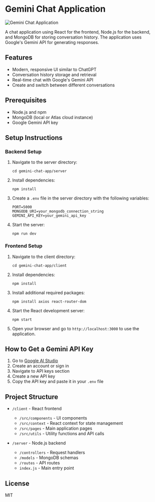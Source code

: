 # Gemini Chat Application

![Gemini Chat Application](image.png)

A chat application using React for the frontend, Node.js for the backend, and MongoDB for storing conversation history. The application uses Google's Gemini API for generating responses.

## Features

- Modern, responsive UI similar to ChatGPT
- Conversation history storage and retrieval
- Real-time chat with Google's Gemini API
- Create and switch between different conversations

## Prerequisites

- Node.js and npm
- MongoDB (local or Atlas cloud instance)
- Google Gemini API key

## Setup Instructions

### Backend Setup

1. Navigate to the server directory:
   ```
   cd gemini-chat-app/server
   ```

2. Install dependencies:
   ```
   npm install
   ```

3. Create a `.env` file in the server directory with the following variables:
   ```
   PORT=5000
   MONGODB_URI=your_mongodb_connection_string
   GEMINI_API_KEY=your_gemini_api_key
   ```

4. Start the server:
   ```
   npm run dev
   ```

### Frontend Setup

1. Navigate to the client directory:
   ```
   cd gemini-chat-app/client
   ```

2. Install dependencies:
   ```
   npm install
   ```

3. Install additional required packages:
   ```
   npm install axios react-router-dom
   ```

4. Start the React development server:
   ```
   npm start
   ```

5. Open your browser and go to `http://localhost:3000` to use the application.

## How to Get a Gemini API Key

1. Go to [Google AI Studio](https://aistudio.google.com/)
2. Create an account or sign in
3. Navigate to API keys section
4. Create a new API key
5. Copy the API key and paste it in your `.env` file

## Project Structure

- `/client` - React frontend
  - `/src/components` - UI components
  - `/src/context` - React context for state management
  - `/src/pages` - Main application pages
  - `/src/utils` - Utility functions and API calls

- `/server` - Node.js backend
  - `/controllers` - Request handlers
  - `/models` - MongoDB schemas
  - `/routes` - API routes
  - `index.js` - Main entry point

## License

MIT
